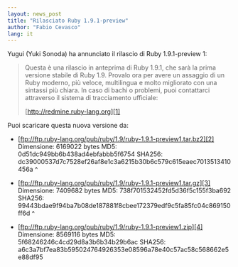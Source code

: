```yaml
---
layout: news_post
title: "Rilasciato Ruby 1.9.1-preview"
author: "Fabio Cevasco"
lang: it
---
```


Yugui (Yuki Sonoda) ha annunciato il rilascio di Ruby 1.9.1-preview 1:

> Questa è una rilascio in anteprima di Ruby 1.9.1, che sarà la prima
> versione stabile di Ruby 1.9. Provalo ora per avere un assaggio di un
> Ruby moderno, più veloce, multilingua e molto migliorato con una
> sintassi più chiara.
> In caso di bachi o problemi, puoi contattarci attraverso il sistema di
> tracciamento ufficiale:
> 
> [http://redmine.ruby-lang.org][1]

Puoi scaricare questa nuova versione da:

* [ftp://ftp.ruby-lang.org/pub/ruby/1.9/ruby-1.9.1-preview1.tar.bz2][2]
  Dimensione: 6169022 bytes MD5: 0d51dc949bb6b438ad4ebfabbb5f6754
  SHA256:
  dc39000537d7c7528ef26af8e1c3a6215b30b6c579c615eaec7013513410456a
^

* [ftp://ftp.ruby-lang.org/pub/ruby/1.9/ruby-1.9.1-preview1.tar.gz][3]
  Dimensione: 7409682 bytes MD5: 738f701532452fd5d36f5c155f3ba692
  SHA256:
  99443bdae9f94ba7b08de187881f8cbee172379edf9c5fa85fc04c869150ff6d
^

* [ftp://ftp.ruby-lang.org/pub/ruby/1.9/ruby-1.9.1-preview1.zip][4]
  Dimensione: 8569116 bytes MD5: 5f68246246c4cd29d8a3b6b34b29b6ac
  SHA256:
  a6c3a7bf7ea83b595024764926353e08596a78e40c57ac58c568662e5e88df95



[1]: http://redmine.ruby-lang.org
[2]: ftp://ftp.ruby-lang.org/pub/ruby/1.9/ruby-1.9.1-preview1.tar.bz2
[3]: ftp://ftp.ruby-lang.org/pub/ruby/1.9/ruby-1.9.1-preview1.tar.gz
[4]: ftp://ftp.ruby-lang.org/pub/ruby/1.9/ruby-1.9.1-preview1.zip

